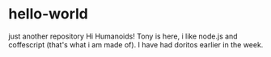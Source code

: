 # hello-world
just another repository
Hi Humanoids!
Tony is here, i like node.js and coffescript (that's what i am made of).
I have had doritos earlier in the week.
